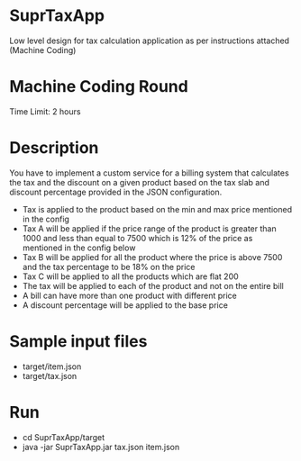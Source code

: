 # SuprTaxApp
Low level design for tax calculation application as per instructions attached (Machine Coding)

# Machine Coding Round

Time Limit: 2 hours

# Description
You have to implement a custom service for a billing system that calculates the tax and the
discount on a given product based on the tax slab and discount percentage provided in the
JSON configuration.
- Tax is applied to the product based on the min and max price mentioned in the config
- Tax A will be applied if the price range of the product is greater than 1000 and less than equal to 7500 which is 12% of the price as mentioned in the config below
- Tax B will be applied for all the product where the price is above 7500 and the tax percentage to be 18% on the price
- Tax C will be applied to all the products which are flat 200
- The tax will be applied to each of the product and not on the entire bill
- A bill can have more than one product with different price
- A discount percentage will be applied to the base price

# Sample input files 
- target/item.json
- target/tax.json

# Run
- cd SuprTaxApp/target
- java -jar SuprTaxApp.jar tax.json item.json
